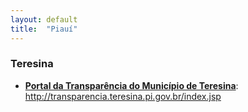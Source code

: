 ```yaml
---
layout: default
title:  "Piauí"
---
```


### Teresina

-   **[Portal da Transparência do Município de Teresina](http://transparencia.teresina.pi.gov.br/index.jsp)**: http://transparencia.teresina.pi.gov.br/index.jsp


